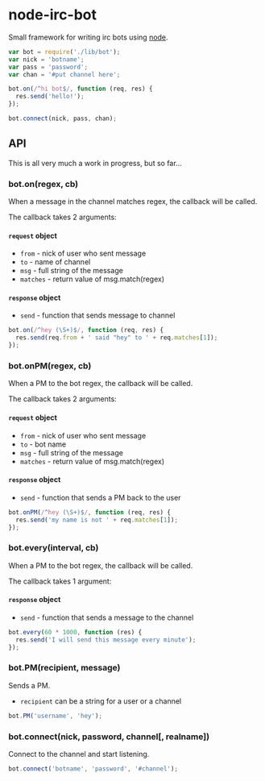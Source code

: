 # node-irc-bot

Small framework for writing irc bots using [node](http://nodejs.org).

```js
var bot = require('./lib/bot');
var nick = 'botname';
var pass = 'password';
var chan = '#put channel here';

bot.on(/^hi bot$/, function (req, res) {
  res.send('hello!');
});

bot.connect(nick, pass, chan);
```

## API

This is all very much a work in progress, but so far...

### bot.on(regex, cb)

When a message in the channel matches regex, the callback will be called.

The callback takes 2 arguments:

#### `request` object

* `from` - nick of user who sent message
* `to` - name of channel
* `msg` - full string of the message
* `matches` - return value of msg.match(regex)

#### `response` object

* `send` - function that sends message to channel

```js
bot.on(/^hey (\S+)$/, function (req, res) {
  res.send(req.from + ' said "hey" to ' + req.matches[1]);
});
```

### bot.onPM(regex, cb)

When a PM to the bot regex, the callback will be called.

The callback takes 2 arguments:

#### `request` object

* `from` - nick of user who sent message
* `to` - bot name
* `msg` - full string of the message
* `matches` - return value of msg.match(regex)

#### `response` object

* `send` - function that sends a PM back to the user

```js
bot.onPM(/^hey (\S+)$/, function (req, res) {
  res.send('my name is not ' + req.matches[1]);
});
```

### bot.every(interval, cb)

When a PM to the bot regex, the callback will be called.

The callback takes 1 argument:

#### `response` object

* `send` - function that sends a message to the channel

```js
bot.every(60 * 1000, function (res) {
  res.send('I will send this message every minute');
});
```

### bot.PM(recipient, message)

Sends a PM.

* `recipient` can be a string for a user or a channel

```js
bot.PM('username', 'hey');
```

### bot.connect(nick, password, channel[, realname])

Connect to the channel and start listening.

```js
bot.connect('botname', 'password', '#channel');
```
